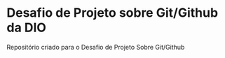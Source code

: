 # Desafio de Projeto sobre Git/Github da DIO

Repositório criado para o Desafio de Projeto Sobre Git/Github
